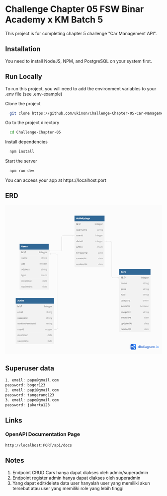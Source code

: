 # Challenge Chapter 05 FSW Binar Academy x KM Batch 5

This project is for completing chapter 5 challenge "Car Management API".

## Installation

You need to install NodeJS, NPM, and PostgreSQL on your system first.

## Run Locally

To run this project, you will need to add the environment variables to your .env file (see .env-example)

Clone the project

```bash
  git clone https://github.com/ukinon/Challenge-Chapter-05-Car-Management-API.git
```

Go to the project directory

```bash
  cd Challenge-Chapter-05
```

Install dependencies

```bash
  npm install
```

Start the server

```bash
  npm run dev
```

You can access your app at https://localhost:port

## ERD

![App Screenshot](./public/img/erd_challenge_chapter_05.png)

## Superuser data

```
1. email: papa@gmail.com
password: bogor123
2. email: papi@gmail.com
password: tangerang123
3. email: papo@gmail.com
password: jakarta123
```

## Links

### OpenAPI Documentation Page

```http
http://localhost:PORT/api/docs
```

## Notes

1. Endpoint CRUD Cars hanya dapat diakses oleh admin/superadmin
2. Endpoint register admin hanya dapat diakses oleh superadmin
3. Yang dapat edit/delete data user hanyalah user yang memiliki akun tersebut atau user yang memiliki role yang lebih tinggi
